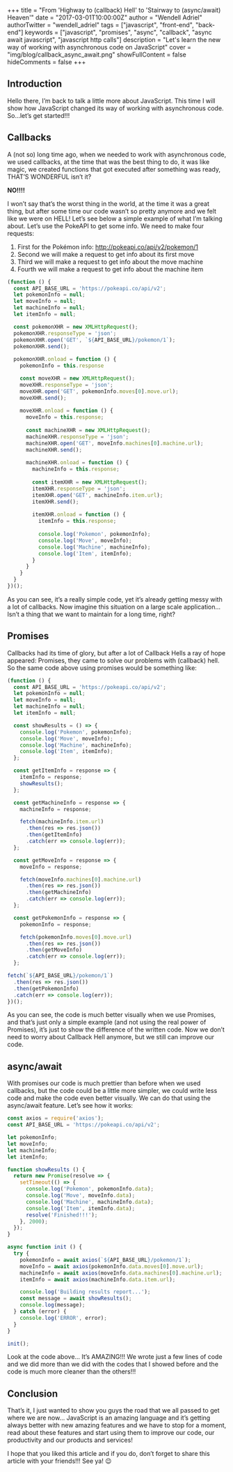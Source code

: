 +++
title = "From 'Highway to (callback) Hell' to 'Stairway to (async/await) Heaven'"
date = "2017-03-01T10:00:00Z"
author = "Wendell Adriel"
authorTwitter = "wendell_adriel"
tags = ["javascript", "front-end", "back-end"]
keywords = ["javascript", "promises", "async", "callback", "async await javascript", "javascript http calls"]
description = "Let's learn the new way of working with asynchronous code on JavaScript"
cover = "img/blog/callback_async_await.png"
showFullContent = false
hideComments = false
+++

## Introduction

Hello there, I’m back to talk a little more about JavaScript. This time I will show how JavaScript changed its way of working with asynchronous code. So…let’s get started!!!

## Callbacks

A (not so) long time ago, when we needed to work with asynchronous code, we used callbacks, at the time that was the best thing to do, it was like magic, we created functions that got executed after something was ready, THAT’S WONDERFUL isn’t it?

**NO!!!!**

I won’t say that’s the worst thing in the world, at the time it was a great thing, but after some time our code wasn’t so pretty anymore and we felt like we were on HELL! Let’s see below a simple example of what I’m talking about. Let’s use the PokeAPI to get some info. We need to make four requests:

1. First for the Pokémon info: http://pokeapi.co/api/v2/pokemon/1
2. Second we will make a request to get info about its first move
3. Third we will make a request to get info about the move machine
4. Fourth we will make a request to get info about the machine item

```js
(function () {
  const API_BASE_URL = 'https://pokeapi.co/api/v2'; 
  let pokemonInfo = null;
  let moveInfo = null;
  let machineInfo = null;
  let itemInfo = null;

  const pokemonXHR = new XMLHttpRequest();
  pokemonXHR.responseType = 'json';
  pokemonXHR.open('GET', `${API_BASE_URL}/pokemon/1`);
  pokemonXHR.send();
    
  pokemonXHR.onload = function () {
    pokemonInfo = this.response

    const moveXHR = new XMLHttpRequest();
    moveXHR.responseType = 'json';
    moveXHR.open('GET', pokemonInfo.moves[0].move.url);
    moveXHR.send();
  
    moveXHR.onload = function () {
      moveInfo = this.response;
      
      const machineXHR = new XMLHttpRequest();
      machineXHR.responseType = 'json';
      machineXHR.open('GET', moveInfo.machines[0].machine.url);
      machineXHR.send();
      
      machineXHR.onload = function () {
        machineInfo = this.response;
        
        const itemXHR = new XMLHttpRequest();
      	itemXHR.responseType = 'json';
      	itemXHR.open('GET', machineInfo.item.url);
      	itemXHR.send();
        
        itemXHR.onload = function () {
          itemInfo = this.response;
          
          console.log('Pokemon', pokemonInfo);
          console.log('Move', moveInfo);
          console.log('Machine', machineInfo);
          console.log('Item', itemInfo);
        }
      }
    }
  }
})();
```

As you can see, it’s a really simple code, yet it’s already getting messy with a lot of callbacks. Now imagine this situation on a large scale application… Isn’t a thing that we want to maintain for a long time, right?

## Promises

Callbacks had its time of glory, but after a lot of Callback Hells a ray of hope appeared: Promises, they came to solve our problems with (callback) hell. So the same code above using promises would be something like:

```js
(function () {
  const API_BASE_URL = 'https://pokeapi.co/api/v2';
  let pokemonInfo = null;
  let moveInfo = null;
  let machineInfo = null;
  let itemInfo = null;

  const showResults = () => {
    console.log('Pokemon', pokemonInfo);
    console.log('Move', moveInfo);
    console.log('Machine', machineInfo);
    console.log('Item', itemInfo);
  };

  const getItemInfo = response => {
    itemInfo = response;
    showResults();
  };

  const getMachineInfo = response => {
    machineInfo = response;

    fetch(machineInfo.item.url)
      .then(res => res.json())
      .then(getItemInfo)
      .catch(err => console.log(err));
  };

  const getMoveInfo = response => {
    moveInfo = response;

    fetch(moveInfo.machines[0].machine.url)
      .then(res => res.json())
      .then(getMachineInfo)
      .catch(err => console.log(err));
  };

  const getPokemonInfo = response => {
    pokemonInfo = response;

    fetch(pokemonInfo.moves[0].move.url)
      .then(res => res.json())
      .then(getMoveInfo)
      .catch(err => console.log(err));
  };

fetch(`${API_BASE_URL}/pokemon/1`)
  .then(res => res.json())
  .then(getPokemonInfo)
  .catch(err => console.log(err));
})();
```

As you can see, the code is much better visually when we use Promises, and that’s just only a simple example (and not using the real power of Promises), it’s just to show the difference of the written code. Now we don’t need to worry about Callback Hell anymore, but we still can improve our code.

## async/await

With promises our code is much prettier than before when we used callbacks, but the code could be a little more simpler, we could write less code and make the code even better visually. We can do that using the async/await feature. Let’s see how it works:

```js
const axios = require('axios');
const API_BASE_URL = 'https://pokeapi.co/api/v2';

let pokemonInfo;
let moveInfo;
let machineInfo;
let itemInfo;

function showResults () {
  return new Promise(resolve => {
    setTimeout(() => {
      console.log('Pokemon', pokemonInfo.data);
      console.log('Move', moveInfo.data);
      console.log('Machine', machineInfo.data);
      console.log('Item', itemInfo.data);
      resolve('Finished!!!');
    }, 2000);
  });
}

async function init () {
  try {
    pokemonInfo = await axios(`${API_BASE_URL}/pokemon/1`);
    moveInfo = await axios(pokemonInfo.data.moves[0].move.url);
    machineInfo = await axios(moveInfo.data.machines[0].machine.url);
    itemInfo = await axios(machineInfo.data.item.url);

	console.log('Building results report...');
	const message = await showResults();
	console.log(message);
  } catch (error) {
    console.log('ERROR', error);
  }
}

init();
```

Look at the code above… It’s AMAZING!!! We wrote just a few lines of code and we did more than we did with the codes that I showed before and the code is much more cleaner than the others!!!

## Conclusion

That’s it, I just wanted to show you guys the road that we all passed to get where we are now… JavaScript is an amazing language and it’s getting always better with new amazing features and we have to stop for a moment, read about these features and start using them to improve our code, our productivity and our products and services!

I hope that you liked this article and if you do, don’t forget to share this article with your friends!!! See ya! :wink:
